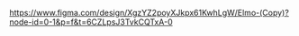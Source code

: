 https://www.figma.com/design/XgzYZ2poyXJkpx61KwhLgW/Elmo-(Copy)?node-id=0-1&p=f&t=6CZLpsJ3TvkCQTxA-0
